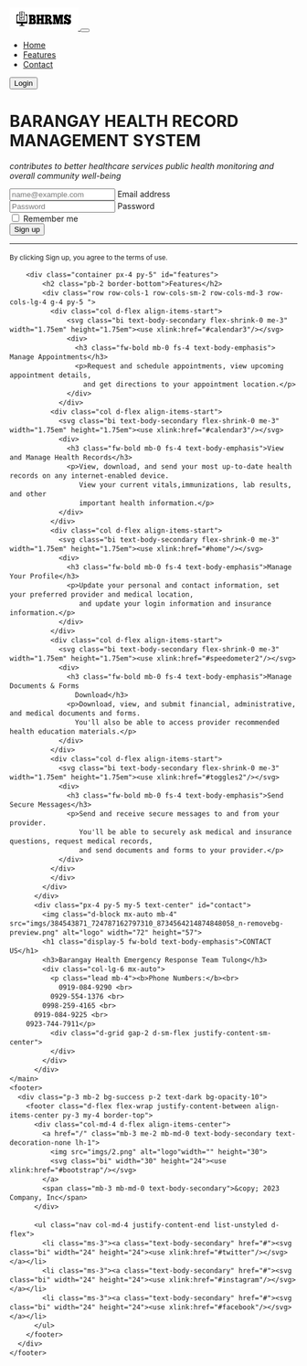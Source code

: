 <!DOCTYPE html>
<html lang="en">
<head>
    <meta charset="UTF-8">
    <meta name="viewport" content="width=device-width, initial-scale=1.0">
    <title>BHRMS</title>
    <link rel="stylesheet" href="landingstyle.css">
    <link rel="stylesheet" href="css/bootstrap.min.css">
    <link rel="stylesheet" href="https://cdn.jsdelivr.net/npm/bootstrap-icons@1.3.0/font/bootstrap-icons.css">
</head>
<body>
  <nav class="navbar navbar-expand-md navbar-dark fixed-top bg-dark ">
    <div class="container-fluid">
      <a href="/" class="d-flex align-items-center mb-3 mb-md-0 me-md-auto text-dark text-decoration-none">
        <img src="imgs/2.png" alt="logo"  width="120" height="40">
        <span class="fs-4"></span>
        <button class="navbar-toggler" type="button" data-bs-toggle="collapse" data-bs-target="#navbarCollapse" aria-controls="navbarCollapse" aria-expanded="false" aria-label="Toggle navigation">
          <span class="navbar-toggler-icon"></span>
        </button>
      </a>
      <div class="collapse navbar-collapse" id="navbarCollapse">
        <ul class="navbar-nav me-auto mb-2 mb-md-0">
          <li class="nav-item">
            <a class="nav-link active" aria-current="page" href="#home">Home</a>
          </li>
          <li class="nav-item">
            <a class="nav-link active" aria-current="page" href="#features">Features</a>
          </li>
          <li class="nav-item">
            <a class="nav-link active" aria-current="page" href="#contact">Contact</a>
          </li>
        </ul>
        <form class="d-flex" role="search">
          <button class="btn btn-outline-success" type="submit">Login</button>
        </form>
      </div>
    </div>
  </nav>
    <main>  
      <div class="design" id="home">
        <div class="container col-xl-10 col-xxl-8 px-4 py-5">
          <div class="row align-items-center g-lg-5 py-5">
            <div class="col-lg-7 text-center text-lg-start">
              <h1 class="display-4 fw-bold lh-1 text-body-emphasis mb-3">BARANGAY HEALTH RECORD MANAGEMENT SYSTEM</h1>
              <p class="col-lg-10 fs-4"><i>contributes to better healthcare services
                public health monitoring and overall community well-being</i></p>
            </div>
            <div class="col-md-10 mx-auto col-lg-5">
              <form class="p-4 p-md-5 border rounded-3 bg-body-tertiary">
                <div class="form-floating mb-3">
                  <input type="email" class="form-control" id="floatingInput" placeholder="name@example.com">
                  <label for="floatingInput">Email address</label>
                </div>
                <div class="form-floating mb-3">
                  <input type="password" class="form-control" id="floatingPassword" placeholder="Password">
                  <label for="floatingPassword">Password</label>
                </div>
                <div class="checkbox mb-3">
                  <label>
                    <input type="checkbox" value="remember-me"> Remember me
                  </label>
                </div>
                <button class="w-100 btn btn-lg btn-primary" type="submit">Sign up</button>
                <hr class="my-4">
                <small class="text-body-secondary">By clicking Sign up, you agree to the terms of use.</small>
              </form>
            </div>
          </div>
        </div>  
      </div>
      
        <div class="container px-4 py-5" id="features">
            <h2 class="pb-2 border-bottom">Features</h2>
            <div class="row row-cols-1 row-cols-sm-2 row-cols-md-3 row-cols-lg-4 g-4 py-5 ">
              <div class="col d-flex align-items-start">
                  <svg class="bi text-body-secondary flex-shrink-0 me-3" width="1.75em" height="1.75em"><use xlink:href="#calendar3"/></svg>
                  <div>
                    <h3 class="fw-bold mb-0 fs-4 text-body-emphasis"> Manage Appointments</h3>
                    <p>Request and schedule appointments, view upcoming appointment details,
                      and get directions to your appointment location.</p>
                  </div>
                </div>
              <div class="col d-flex align-items-start">
                <svg class="bi text-body-secondary flex-shrink-0 me-3" width="1.75em" height="1.75em"><use xlink:href="#calendar3"/></svg>
                <div>
                  <h3 class="fw-bold mb-0 fs-4 text-body-emphasis">View and Manage Health Records</h3>
                  <p>View, download, and send your most up-to-date health records on any internet-enabled device. 
                     View your current vitals,immunizations, lab results, and other 
                     important health information.</p>
                </div>
              </div>
              <div class="col d-flex align-items-start">
                <svg class="bi text-body-secondary flex-shrink-0 me-3" width="1.75em" height="1.75em"><use xlink:href="#home"/></svg>
                <div>
                  <h3 class="fw-bold mb-0 fs-4 text-body-emphasis">Manage Your Profile</h3>
                  <p>Update your personal and contact information, set your preferred provider and medical location,
                     and update your login information and insurance information.</p>
                </div>
              </div>
              <div class="col d-flex align-items-start">
                <svg class="bi text-body-secondary flex-shrink-0 me-3" width="1.75em" height="1.75em"><use xlink:href="#speedometer2"/></svg>
                <div>
                  <h3 class="fw-bold mb-0 fs-4 text-body-emphasis">Manage Documents & Forms
                    Download</h3>
                  <p>Download, view, and submit financial, administrative, and medical documents and forms.
                    You'll also be able to access provider recommended health education materials.</p>
                </div>
              </div>
              <div class="col d-flex align-items-start">
                <svg class="bi text-body-secondary flex-shrink-0 me-3" width="1.75em" height="1.75em"><use xlink:href="#toggles2"/></svg>
                <div>
                  <h3 class="fw-bold mb-0 fs-4 text-body-emphasis">Send Secure Messages</h3>
                  <p>Send and receive secure messages to and from your provider.
                     You'll be able to securely ask medical and insurance questions, request medical records,
                     and send documents and forms to your provider.</p>
                </div>
              </div>
              </div>
            </div>
          </div>
          <div class="px-4 py-5 my-5 text-center" id="contact">
            <img class="d-block mx-auto mb-4" src="imgs/384543871_724787162797310_8734564214874848058_n-removebg-preview.png" alt="logo" width="72" height="57">
            <h1 class="display-5 fw-bold text-body-emphasis">CONTACT US</h1>
            <h3>Barangay Health Emergency Response Team Tulong</h3>
            <div class="col-lg-6 mx-auto">
              <p class="lead mb-4"><b>Phone Numbers:</b><br>
                0919-084-9290 <br>
              0929-554-1376 <br>
            0998-259-4165 <br>
          0919-084-9225 <br>
        0923-744-7911</p>
              <div class="d-grid gap-2 d-sm-flex justify-content-sm-center"> 
              </div>
            </div>
          </div>
    </main>
    <footer>
      <div class="p-3 mb-2 bg-success p-2 text-dark bg-opacity-10">
        <footer class="d-flex flex-wrap justify-content-between align-items-center py-3 my-4 border-top">
          <div class="col-md-4 d-flex align-items-center">
            <a href="/" class="mb-3 me-2 mb-md-0 text-body-secondary text-decoration-none lh-1">
              <img src="imgs/2.png" alt="logo"width="" height="30">
              <svg class="bi" width="30" height="24"><use xlink:href="#bootstrap"/></svg>
            </a>
            <span class="mb-3 mb-md-0 text-body-secondary">&copy; 2023 Company, Inc</span>
          </div>
      
          <ul class="nav col-md-4 justify-content-end list-unstyled d-flex">
            <li class="ms-3"><a class="text-body-secondary" href="#"><svg class="bi" width="24" height="24"><use xlink:href="#twitter"/></svg></a></li>
            <li class="ms-3"><a class="text-body-secondary" href="#"><svg class="bi" width="24" height="24"><use xlink:href="#instagram"/></svg></a></li>
            <li class="ms-3"><a class="text-body-secondary" href="#"><svg class="bi" width="24" height="24"><use xlink:href="#facebook"/></svg></a></li>
          </ul>
        </footer>
      </div>
    </footer>
<!-- Code injected by live-server -->
<script>
	// <![CDATA[  <-- For SVG support
	if ('WebSocket' in window) {
		(function () {
			function refreshCSS() {
				var sheets = [].slice.call(document.getElementsByTagName("link"));
				var head = document.getElementsByTagName("head")[0];
				for (var i = 0; i < sheets.length; ++i) {
					var elem = sheets[i];
					var parent = elem.parentElement || head;
					parent.removeChild(elem);
					var rel = elem.rel;
					if (elem.href && typeof rel != "string" || rel.length == 0 || rel.toLowerCase() == "stylesheet") {
						var url = elem.href.replace(/(&|\?)_cacheOverride=\d+/, '');
						elem.href = url + (url.indexOf('?') >= 0 ? '&' : '?') + '_cacheOverride=' + (new Date().valueOf());
					}
					parent.appendChild(elem);
				}
			}
			var protocol = window.location.protocol === 'http:' ? 'ws://' : 'wss://';
			var address = protocol + window.location.host + window.location.pathname + '/ws';
			var socket = new WebSocket(address);
			socket.onmessage = function (msg) {
				if (msg.data == 'reload') window.location.reload();
				else if (msg.data == 'refreshcss') refreshCSS();
			};
			if (sessionStorage && !sessionStorage.getItem('IsThisFirstTime_Log_From_LiveServer')) {
				console.log('Live reload enabled.');
				sessionStorage.setItem('IsThisFirstTime_Log_From_LiveServer', true);
			}
		})();
	}
	else {
		console.error('Upgrade your browser. This Browser is NOT supported WebSocket for Live-Reloading.');
	}
	// ]]>
</script>
</body>
<script src="js/bootstrap.min.js"></script>
</html>
 

